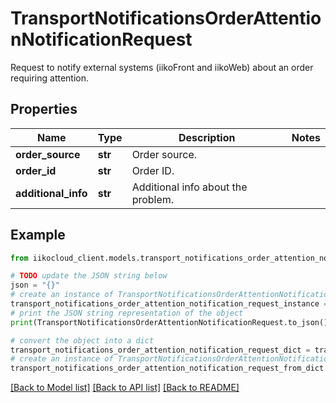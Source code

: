 # TransportNotificationsOrderAttentionNotificationRequest

Request to notify external systems (iikoFront and iikoWeb) about an order requiring attention.

## Properties

Name | Type | Description | Notes
------------ | ------------- | ------------- | -------------
**order_source** | **str** | Order source. | 
**order_id** | **str** | Order ID. | 
**additional_info** | **str** | Additional info about the problem. | 

## Example

```python
from iikocloud_client.models.transport_notifications_order_attention_notification_request import TransportNotificationsOrderAttentionNotificationRequest

# TODO update the JSON string below
json = "{}"
# create an instance of TransportNotificationsOrderAttentionNotificationRequest from a JSON string
transport_notifications_order_attention_notification_request_instance = TransportNotificationsOrderAttentionNotificationRequest.from_json(json)
# print the JSON string representation of the object
print(TransportNotificationsOrderAttentionNotificationRequest.to_json())

# convert the object into a dict
transport_notifications_order_attention_notification_request_dict = transport_notifications_order_attention_notification_request_instance.to_dict()
# create an instance of TransportNotificationsOrderAttentionNotificationRequest from a dict
transport_notifications_order_attention_notification_request_from_dict = TransportNotificationsOrderAttentionNotificationRequest.from_dict(transport_notifications_order_attention_notification_request_dict)
```
[[Back to Model list]](../README.md#documentation-for-models) [[Back to API list]](../README.md#documentation-for-api-endpoints) [[Back to README]](../README.md)


